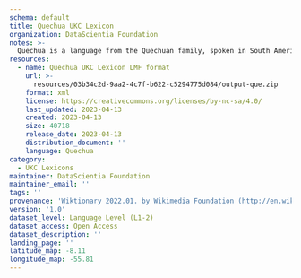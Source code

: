 ```yaml
---
schema: default
title: Quechua UKC Lexicon
organization: DataScientia Foundation
notes: >-
  Quechua is a language from the Quechuan family, spoken in South America. The UKC Lexicon of Quechua is represented as a lexico-semantic network. It consists of words, word senses, synsets, as well as sense-level and synset-level relationships.
resources:
  - name: Quechua UKC Lexicon LMF format
    url: >-
      resources/03b34c2d-9aa2-4c7f-b622-c5294775d084/output-que.zip
    format: xml
    license: https://creativecommons.org/licenses/by-nc-sa/4.0/
    last_updated: 2023-04-13
    created: 2023-04-13
    size: 40718
    release_date: 2023-04-13
    distribution_document: ''
    language: Quechua
category:
  - UKC Lexicons
maintainer: DataScientia Foundation
maintainer_email: ''
tags: ''
provenance: 'Wiktionary 2022.01. by Wikimedia Foundation (http://en.wiktionary.org); CogNet 2.1 by Khuyagbaatar Batsuren, National University of Mongolia (http://cognet.ukc.disi.unitn.it); KinDiv: Kinship Diversity 1.0 by Temuulen Khishigsuren (http://ukc.disi.unitn.it/index.php/kinship/); UniMet: Universal Metonymy 1.0 by Temuulen Khishigsuren and Gábor Bella (http://ukc.disi.unitn.it/index.php/metonymy/); MorphyNet 2.0 by Gábor Bella and Khuyagbaatar Batsuren (http://ukc.disi.unitn.it/index.php/morphynet/); Antonymy 1.0 by Gábor Bella (http://ukc.datascientia.eu); Princeton WordNet 2.1 by Princeton University (https://wordnet.princeton.edu)'
version: '1.0'
dataset_level: Language Level (L1-2)
dataset_access: Open Access
dataset_description: ''
landing_page: ''
latitude_map: -8.11
longitude_map: -55.81
---
```

